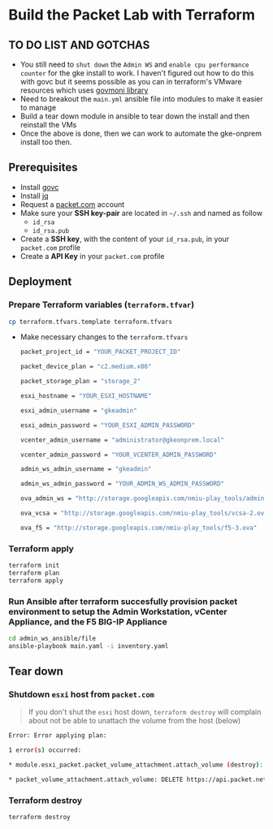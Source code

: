 # Build the Packet Lab with Terraform

## TO DO LIST AND GOTCHAS

* You still need to `shut down` the `Admin WS` and `enable cpu performance counter` for the gke install to work. I haven't figured out how to do this with govc but it seems possible as you can in terraform's VMware resources which uses [govmoni library](https://github.com/terraform-providers/terraform-provider-vsphere/search?q=cpu_performance_counters_enabled&unscoped_q=cpu_performance_counters_enabled)
* Need to breakout the `main.yml` ansible file into modules to make it easier to manage
* Build a tear down module in ansible to tear down the install and then reinstall the VMs
* Once the above is done, then we can work to automate the gke-onprem install too then.

## Prerequisites

* Install [govc](https://github.com/vmware/govmomi/tree/master/govc)
* Install [jq](https://stedolan.github.io/jq/download/)
* Request a [packet.com](https://www.packet.com) account
* Make sure your **SSH key-pair** are located in `~/.ssh` and named as follow
  * `id_rsa`
  * `id_rsa.pub`
* Create a **SSH key**, with the content of your `id_rsa.pub`, in your `packet.com` profile
* Create a **API Key** in your `packet.com` profile

## Deployment


### Prepare Terraform variables (`terraform.tfvar`)

```sh
cp terraform.tfvars.template terraform.tfvars
```

* Make necessary changes to the `terraform.tfvars`

  ```sh
  packet_project_id = "YOUR_PACKET_PROJECT_ID"

  packet_device_plan = "c2.medium.x86"

  packet_storage_plan = "storage_2"

  esxi_hostname = "YOUR_ESXI_HOSTNAME"

  esxi_admin_username = "gkeadmin"

  esxi_admin_password = "YOUR_ESXI_ADMIN_PASSWORD"

  vcenter_admin_username = "administrator@gkeonprem.local"

  vcenter_admin_password = "YOUR_VCENTER_ADMIN_PASSWORD"

  admin_ws_admin_username = "gkeadmin"

  admin_ws_admin_password = "YOUR_ADMIN_WS_ADMIN_PASSWORD"

  ova_admin_ws = "http://storage.googleapis.com/nmiu-play_tools/admin-ws-1.ova"

  ova_vcsa = "http://storage.googleapis.com/nmiu-play_tools/vcsa-2.ova"

  ova_f5 = "http://storage.googleapis.com/nmiu-play_tools/f5-3.ova"
  ```

### Terraform apply

```sh
terraform init
terraform plan
terraform apply
```

### Run Ansible after terraform succesfully provision packet environment to setup the Admin Workstation, vCenter Appliance, and the F5 BIG-IP Appliance

```sh
cd admin_ws_ansible/file
ansible-playbook main.yaml -i inventory.yaml
```

## Tear down

### Shutdown `esxi` host from `packet.com`

> If you don't shut the `esxi` host down, `terraform destroy` will complain about not be able to unattach the volume from the host (below)

```sh
Error: Error applying plan:

1 error(s) occurred:

* module.esxi_packet.packet_volume_attachment.attach_volume (destroy): 1 error(s) occurred:

* packet_volume_attachment.attach_volume: DELETE https://api.packet.net/storage/attachments/bfc274e8-8668-4b6b-94cf-7931f204a3bd: 422 Cannot detach since volume is actively being used on your server
```

### Terraform destroy

```sh
terraform destroy
```
